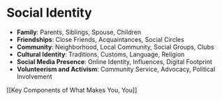 # Social Identity

- **Family**: Parents, Siblings, Spouse, Children
- **Friendships**: Close Friends, Acquaintances, Social Circles
- **Community**: Neighborhood, Local Community, Social Groups, Clubs
- **Cultural Identity**: Traditions, Customs, Language, Religion
- **Social Media Presence**: Online Identity, Influences, Digital Footprint
- **Volunteerism and Activism**: Community Service, Advocacy, Political Involvement

[[Key Components of What Makes You, You]]
